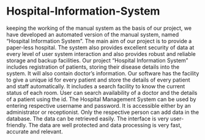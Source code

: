 # Hospital-Information-System
keeping the working of the manual system as the basis of our project, we have developed an automated version of the manual system, named “Hospital Information System”. The main aim of our project is to provide a paper-less hospital. The system also provides excellent security of data at every level of user system interaction and also provides robust and reliable storage and backup facilities. Our project “Hospital Information System” includes registration of patients, storing their disease details into the system. It will also contain doctor’s information. Our software has the facility to give a unique id for every patient and store the details of every patient and staff automatically. It includes a search facility to know the current status of each room. User can search availability of a doctor and the details of a patient using the id. The Hospital Management System can be used by entering respective username and password. It is accessible either by an administrator or receptionist. Only the respective person can add data in the database. The data can be retrieved easily. The interface is very user-friendly. The data are well protected and data processing is very fast, accurate and relevant.
